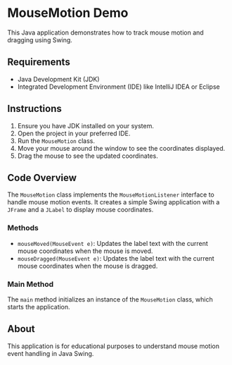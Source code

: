 # MouseMotion Demo

This Java application demonstrates how to track mouse motion and dragging using Swing.

## Requirements

- Java Development Kit (JDK)
- Integrated Development Environment (IDE) like IntelliJ IDEA or Eclipse

## Instructions

1. Ensure you have JDK installed on your system.
2. Open the project in your preferred IDE.
3. Run the `MouseMotion` class.
4. Move your mouse around the window to see the coordinates displayed.
5. Drag the mouse to see the updated coordinates.

## Code Overview

The `MouseMotion` class implements the `MouseMotionListener` interface to handle mouse motion events. It creates a simple Swing application with a `JFrame` and a `JLabel` to display mouse coordinates.

### Methods

- `mouseMoved(MouseEvent e)`: Updates the label text with the current mouse coordinates when the mouse is moved.
- `mouseDragged(MouseEvent e)`: Updates the label text with the current mouse coordinates when the mouse is dragged.

### Main Method

The `main` method initializes an instance of the `MouseMotion` class, which starts the application.

## About

This application is for educational purposes to understand mouse motion event handling in Java Swing.
